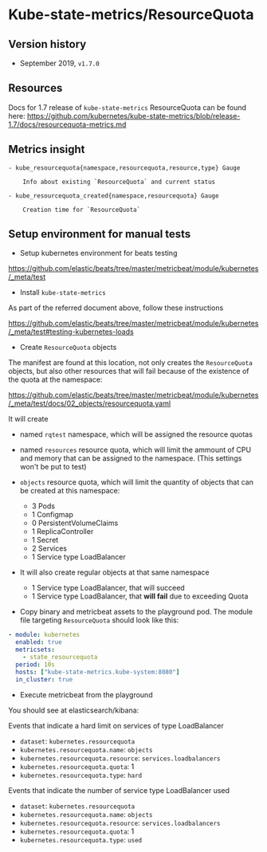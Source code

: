 # Kube-state-metrics/ResourceQuota

## Version history

- September 2019, `v1.7.0`

## Resources

Docs for 1.7 release of `kube-state-metrics` ResourceQuota can be found here:
https://github.com/kubernetes/kube-state-metrics/blob/release-1.7/docs/resourcequota-metrics.md


## Metrics insight

    - kube_resourcequota{namespace,resourcequota,resource,type} Gauge

        Info about existing `ResourceQuota` and current status        

    - kube_resourcequota_created{namespace,resourcequota} Gauge

        Creation time for `ResourceQuota`

## Setup environment for manual tests

- Setup kubernetes environment for beats testing

https://github.com/elastic/beats/tree/master/metricbeat/module/kubernetes/_meta/test

- Install `kube-state-metrics`

As part of the referred document above, follow these instructions

https://github.com/elastic/beats/tree/master/metricbeat/module/kubernetes/_meta/test#testing-kubernetes-loads

- Create `ResourceQuota` objects

The manifest are found at this location, not only creates the `ResourceQuota` objects, but also other resources that will fail because of the existence of the quota at the namespace:

https://github.com/elastic/beats/tree/master/metricbeat/module/kubernetes/_meta/test/docs/02_objects/resourcequota.yaml

It will create

- named `rqtest` namespace, which will be assigned the resource quotas
- named `resources` resource quota, which will limit the ammount of CPU and memory that can be assigned to the namespace. (This settings won't be put to test) 
- `objects` resource quota, which will limit the quantity of objects that can be created at this namespace:
  - 3 Pods
  - 1 Configmap
  - 0 PersistentVolumeClaims
  - 1 ReplicaController
  - 1 Secret
  - 2 Services
  - 1 Service type LoadBalancer

- It will also create regular objects at that same namespace
  - 1 Service type LoadBalancer, that will succeed
  - 1 Service type LoadBalancer, that **will fail** due to exceeding Quota

- Copy binary and metricbeat assets to the playground pod. The module file targeting `ResourceQuota` should look like this:

```yaml
- module: kubernetes
  enabled: true
  metricsets:
    - state_resourcequota
  period: 10s
  hosts: ["kube-state-metrics.kube-system:8080"]
  in_cluster: true
```

- Execute metricbeat from the playground

You should see at elasticsearch/kibana:

Events that indicate a hard limit on services of type LoadBalancer

- `dataset`: `kubernetes.resourcequota`
- `kubernetes.resourcequota.name`:  `objects`
- `kubernetes.resourcequota.resource`: `services.loadbalancers`
- `kubernetes.resourcequota.quota`: 1
- `kubernetes.resourcequota.type`: `hard`

Events that indicate the number of service type LoadBalancer used

- `dataset`: `kubernetes.resourcequota`
- `kubernetes.resourcequota.name`:  `objects`
- `kubernetes.resourcequota.resource`: `services.loadbalancers`
- `kubernetes.resourcequota.quota`: 1
- `kubernetes.resourcequota.type`: `used`
